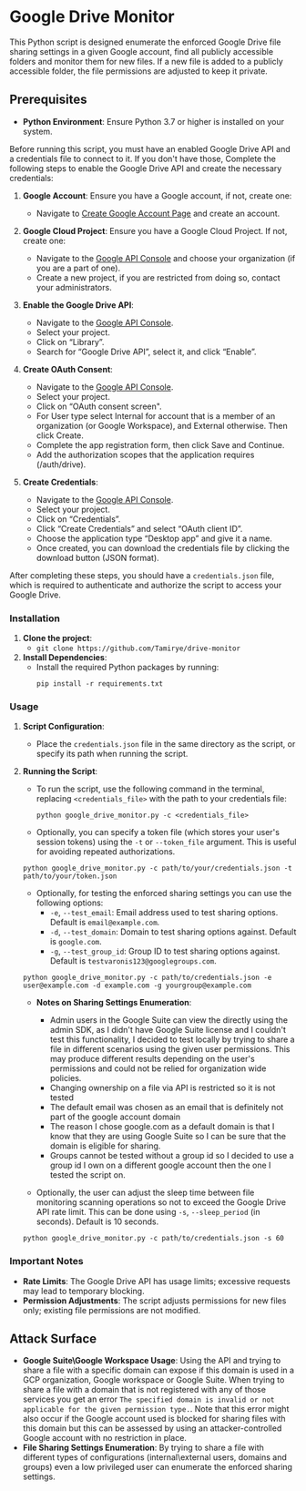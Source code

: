 # Google Drive Monitor

This Python script is designed enumerate the enforced Google Drive file sharing settings in a given Google account, find all publicly accessible folders and monitor them for new files. If a new file is added to a publicly accessible folder, the file permissions are adjusted to keep it private.

## Prerequisites

- **Python Environment**: Ensure Python 3.7 or higher is installed on your system.

Before running this script, you must have an enabled Google Drive API and a credentials file to connect to it. If you don't have those,
Complete the following steps to enable the Google Drive API and create the necessary credentials:

1. **Google Account**: Ensure you have a Google account, if not, create one:

   - Navigate to [Create Google Account Page](https://accounts.google.com/signup) and create an account.

2. **Google Cloud Project**: Ensure you have a Google Cloud Project. If not, create one:

   - Navigate to the [Google API Console](https://console.developers.google.com/) and choose your organization (if you are a part of one).
   - Create a new project, if you are restricted from doing so, contact your administrators.

3. **Enable the Google Drive API**:

   - Navigate to the [Google API Console](https://console.developers.google.com/).
   - Select your project.
   - Click on “Library”.
   - Search for “Google Drive API”, select it, and click “Enable”.

4. **Create OAuth Consent**:

   - Navigate to the [Google API Console](https://console.developers.google.com/).
   - Select your project.
   - Click on “OAuth consent screen".
   - For User type select Internal for account that is a member of an organization (or Google Workspace), and External otherwise. Then click Create.
   - Complete the app registration form, then click Save and Continue.
   - Add the authorization scopes that the application requires (/auth/drive).

5. **Create Credentials**:
   - Navigate to the [Google API Console](https://console.developers.google.com/).
   - Select your project.
   - Click on “Credentials”.
   - Click “Create Credentials” and select “OAuth client ID”.
   - Choose the application type “Desktop app” and give it a name.
   - Once created, you can download the credentials file by clicking the download button (JSON format).

After completing these steps, you should have a `credentials.json` file, which is required to authenticate and authorize the script to access your Google Drive.

### Installation

1. **Clone the project**:
   - `git clone https://github.com/Tamirye/drive-monitor`
2. **Install Dependencies**:
   - Install the required Python packages by running:
     ```
     pip install -r requirements.txt
     ```

### Usage

1. **Script Configuration**:
   - Place the `credentials.json` file in the same directory as the script, or specify its path when running the script.
2. **Running the Script**:

   - To run the script, use the following command in the terminal, replacing `<credentials_file>` with the path to your credentials file:
     ```
     python google_drive_monitor.py -c <credentials_file>
     ```
   - Optionally, you can specify a token file (which stores your user's session tokens) using the `-t` or `--token_file` argument. This is useful for avoiding repeated authorizations.

   ```
   python google_drive_monitor.py -c path/to/your/credentials.json -t path/to/your/token.json
   ```

   - Optionally, for testing the enforced sharing settings you can use the following options:
     - `-e`, `--test_email`: Email address used to test sharing options. Default is `email@example.com`.
     - `-d`, `--test_domain`: Domain to test sharing options against. Default is `google.com`.
     - `-g`, `--test_group_id`: Group ID to test sharing options against. Default is `testvaronis123@googlegroups.com`.

   ```
   python google_drive_monitor.py -c path/to/credentials.json -e user@example.com -d example.com -g yourgroup@example.com
   ```

   - **Notes on Sharing Settings Enumeration**:

     - Admin users in the Google Suite can view the directly using the admin SDK, as I didn't have Google Suite license and I couldn't test this functionality, I decided to test locally by trying to share a file in different scenarios using the given user permissions. This may produce different results depending on the user's permissions and could not be relied for organization wide policies.
     - Changing ownership on a file via API is restricted so it is not tested
     - The default email was chosen as an email that is definitely not part of the google account domain
     - The reason I chose google.com as a default domain is that I know that they are using Google Suite so I can be sure that the domain is eligible for sharing.
     - Groups cannot be tested without a group id so I decided to use a group id I own on a different google account then the one I tested the script on.

   - Optionally, the user can adjust the sleep time between file monitoring scanning operations so not to exceed the Google Drive API rate limit. This can be done using `-s`, `--sleep_period` (in seconds). Default is 10 seconds.

   ```
   python google_drive_monitor.py -c path/to/credentials.json -s 60
   ```

### Important Notes

- **Rate Limits**: The Google Drive API has usage limits; excessive requests may lead to temporary blocking.
- **Permission Adjustments**: The script adjusts permissions for new files only; existing file permissions are not modified.

## Attack Surface

- **Google Suite\Google Workspace Usage**: Using the API and trying to share a file with a specific domain can expose if this domain is used in a GCP organization, Google workspace or Google Suite. When trying to share a file with a domain that is not registered with any of those services you get an error `The specified domain is invalid or not applicable for the given permission type.`. Note that this error might also occur if the Google account used is blocked for sharing files with this domain but this can be assessed by using an attacker-controlled Google account with no restriction in place.
- **File Sharing Settings Enumeration**: By trying to share a file with different types of configurations (internal\external users, domains and groups) even a low privileged user can enumerate the enforced sharing settings.
